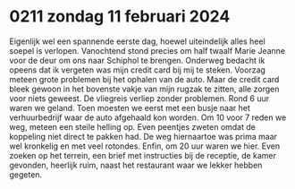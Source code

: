# 0211 zondag 11 februari 2024
Eigenlijk wel een spannende eerste dag, hoewel uiteindelijk alles heel soepel is verlopen. Vanochtend stond precies om half twaalf Marie Jeanne voor de deur om ons naar Schiphol te brengen. Onderweg bedacht ik opeens dat ik vergeten was mijn credit card bij mij te steken. Voorzag meteen grote problemen bij het ophalen van de auto. Maar de credit card bleek gewoon in het bovenste vakje van mijn rugzak te zitten, alle zorgen voor niets geweest. De vliegreis verliep zonder problemen. Rond 6 uur waren we geland. Toen moesten we eerst met een busje naar het verhuurbedrijf waar de auto afgehaald kon worden. Om 10 voor 7 reden we weg, meteen een steile helling op. Even peentjes zweten omdat de koppeling niet direct te pakken had. De weg hiernaartoe was prima maar wel kronkelig en met veel rotondes. Enfin, om 20 uur waren we hier. Even zoeken op het terrein, een brief met instructies bij de receptie, de kamer gevonden, heerlijk ruim, naast het restaurant waar we lekker hebben gegeten. 

